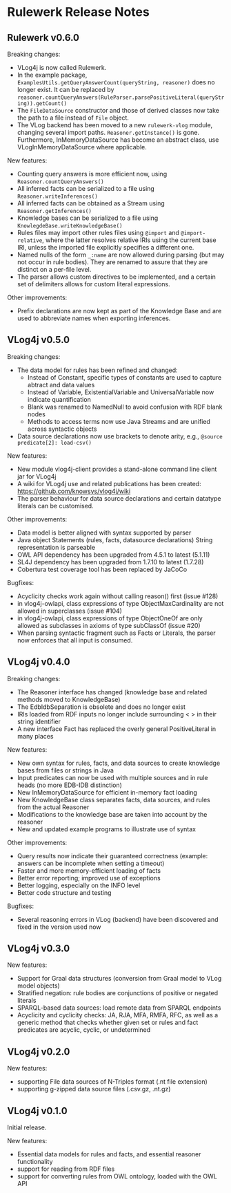 Rulewerk Release Notes
====================

Rulewerk v0.6.0
-------------

Breaking changes:
* VLog4j is now called Rulewerk.
* In the example package, `ExamplesUtils.getQueryAnswerCount(queryString, reasoner)` does no
  longer exist. It can be replaced by
  `reasoner.countQueryAnswers(RuleParser.parsePositiveLiteral(queryString)).getCount()`
* The `FileDataSource` constructor and those of derived classes now
  take the path to a file instead of `File` object.
* The VLog backend has been moved to a new `rulewerk-vlog` module,
  changing several import paths. `Reasoner.getInstance()` is
  gone. Furthermore, InMemoryDataSource has become an abstract class,
  use VLogInMemoryDataSource where applicable.

New features:
* Counting query answers is more efficient now, using `Reasoner.countQueryAnswers()`
* All inferred facts can be serialized to a file using `Reasoner.writeInferences()`
* All inferred facts can be obtained as a Stream using `Reasoner.getInferences()`
* Knowledge bases can be serialized to a file using `KnowlegdeBase.writeKnowledgeBase()`
* Rules files may import other rules files using `@import` and
  `@import-relative`, where the latter resolves relative IRIs using
  the current base IRI, unless the imported file explicitly specifies
  a different one.
* Named nulls of the form `_:name` are now allowed during parsing (but
  may not occur in rule bodies). They are renamed to assure that they
  are distinct on a per-file level.
* The parser allows custom directives to be implemented, and a certain
  set of delimiters allows for custom literal expressions.

Other improvements:
* Prefix declarations are now kept as part of the Knowledge Base and
  are used to abbreviate names when exporting inferences.


VLog4j v0.5.0
-------------

Breaking changes:
* The data model for rules has been refined and changed:
  * Instead of Constant, specific types of constants are used to capture abtract and data values
  * Instead of Variable, ExistentialVariable and UniversalVariable now indicate quantification
  * Blank was renamed to NamedNull to avoid confusion with RDF blank nodes
  * Methods to access terms now use Java Streams and are unified across syntactic objects
* Data source declarations now use brackets to denote arity, e.g., `@source predicate[2]: load-csv()`

New features:
* New module vlog4j-client provides a stand-alone command line client jar for VLog4j
* A wiki for VLog4j use and related publications has been created: https://github.com/knowsys/vlog4j/wiki
* The parser behaviour for data source declarations and certain datatype literals can be customised.

Other improvements:
* Data model is better aligned with syntax supported by parser
* Java object Statements (rules, facts, datasource declarations) String representation is parseable
* OWL API dependency has been upgraded from 4.5.1 to latest (5.1.11)
* SL4J dependency has been upgraded from 1.7.10 to latest (1.7.28)
* Cobertura test coverage tool has been replaced by JaCoCo

Bugfixes:
* Acyclicity checks work again without calling reason() first (issue #128)
* in vlog4j-owlapi, class expressions of type ObjectMaxCardinality are not allowed in superclasses (issue #104)
* in vlog4j-owlapi, class expressions of type ObjectOneOf are only allowed as subclasses in axioms of type subClassOf (issue  #20)
* When parsing syntactic fragment such as Facts or Literals, the parser now enforces that all input is consumed.

VLog4j v0.4.0
-------------

Breaking changes:
* The Reasoner interface has changed (knowledge base and related methods moved to KnowledgeBase)
* The EdbIdbSeparation is obsolete and does no longer exist
* IRIs loaded from RDF inputs no longer include surrounding < > in their string identifier
* A new interface Fact has replaced the overly general PositiveLiteral in many places

New features:
* New own syntax for rules, facts, and data sources to create knowledge bases from files or strings in Java
* Input predicates can now be used with multiple sources and in rule heads (no more EDB-IDB distinction)
* New InMemoryDataSource for efficient in-memory fact loading
* New KnowledgeBase class separates facts, data sources, and rules from the actual Reasoner
* Modifications to the knowledge base are taken into account by the reasoner
* New and updated example programs to illustrate use of syntax

Other improvements:
* Query results now indicate their guaranteed correctness (example: answers can be incomplete when setting a timeout)
* Faster and more memory-efficient loading of facts
* Better error reporting; improved use of exceptions
* Better logging, especially on the INFO level
* Better code structure and testing

Bugfixes:
* Several reasoning errors in VLog (backend) have been discovered and fixed in the version used now


VLog4j v0.3.0
-------------

New features:
* Support for Graal data structures (conversion from Graal model to VLog model objects)
* Stratified negation: rule bodies are conjunctions of positive or negated literals
* SPARQL-based data sources: load remote data from SPARQL endpoints
* Acyclicity and cyclicity checks: JA, RJA, MFA, RMFA, RFC, as well as a generic method that checks whether given set or rules and fact predicates are acyclic, cyclic, or undetermined

VLog4j v0.2.0
-------------

New features:
* supporting File data sources of N-Triples format (.nt file extension)
* supporting g-zipped data source files (.csv.gz, .nt.gz)

VLog4j v0.1.0
-------------

Initial release.

New features:
* Essential data models for rules and facts, and essential reasoner functionality
* support for reading from RDF files
* support for converting rules from OWL ontology, loaded with the OWL API
